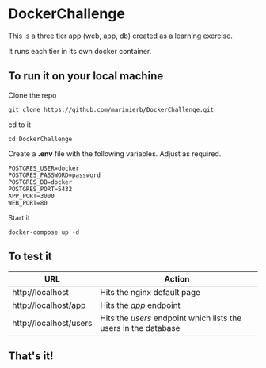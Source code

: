 # DockerChallenge

This is a three tier app (web, app, db) created as a learning exercise.

It runs each tier in its own docker container.

## To run it on your local machine

Clone the repo

    git clone https://github.com/marinierb/DockerChallenge.git

cd to it

    cd DockerChallenge

Create a **.env** file with the following variables. Adjust as required.

    POSTGRES_USER=docker
    POSTGRES_PASSWORD=password
    POSTGRES_DB=docker
    POSTGRES_PORT=5432
    APP_PORT=3000
    WEB_PORT=80
    
Start it

    docker-compose up -d
    
## To test it

URL | Action
--- | ---
http://localhost | Hits the nginx default page
http://localhost/app | Hits the *app* endpoint
http://localhost/users | Hits the *users* endpoint which lists the users in the database

## That's it!
